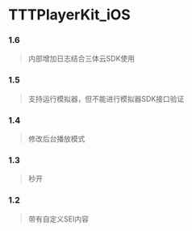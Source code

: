 # TTTPlayerKit_iOS

### 1.6
> 内部增加日志结合三体云SDK使用

### 1.5
> 支持运行模拟器，但不能进行模拟器SDK接口验证

### 1.4
> 修改后台播放模式

### 1.3
> 秒开

### 1.2
 > 带有自定义SEI内容

